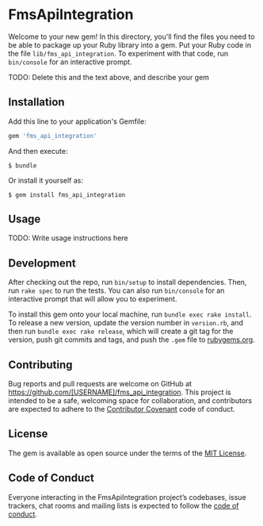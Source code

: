 # FmsApiIntegration

Welcome to your new gem! In this directory, you'll find the files you need to be able to package up your Ruby library into a gem. Put your Ruby code in the file `lib/fms_api_integration`. To experiment with that code, run `bin/console` for an interactive prompt.

TODO: Delete this and the text above, and describe your gem

## Installation

Add this line to your application's Gemfile:

```ruby
gem 'fms_api_integration'
```

And then execute:

    $ bundle

Or install it yourself as:

    $ gem install fms_api_integration

## Usage

TODO: Write usage instructions here

## Development

After checking out the repo, run `bin/setup` to install dependencies. Then, run `rake spec` to run the tests. You can also run `bin/console` for an interactive prompt that will allow you to experiment.

To install this gem onto your local machine, run `bundle exec rake install`. To release a new version, update the version number in `version.rb`, and then run `bundle exec rake release`, which will create a git tag for the version, push git commits and tags, and push the `.gem` file to [rubygems.org](https://rubygems.org).

## Contributing

Bug reports and pull requests are welcome on GitHub at https://github.com/[USERNAME]/fms_api_integration. This project is intended to be a safe, welcoming space for collaboration, and contributors are expected to adhere to the [Contributor Covenant](http://contributor-covenant.org) code of conduct.

## License

The gem is available as open source under the terms of the [MIT License](https://opensource.org/licenses/MIT).

## Code of Conduct

Everyone interacting in the FmsApiIntegration project’s codebases, issue trackers, chat rooms and mailing lists is expected to follow the [code of conduct](https://github.com/[USERNAME]/fms_api_integration/blob/master/CODE_OF_CONDUCT.md).
